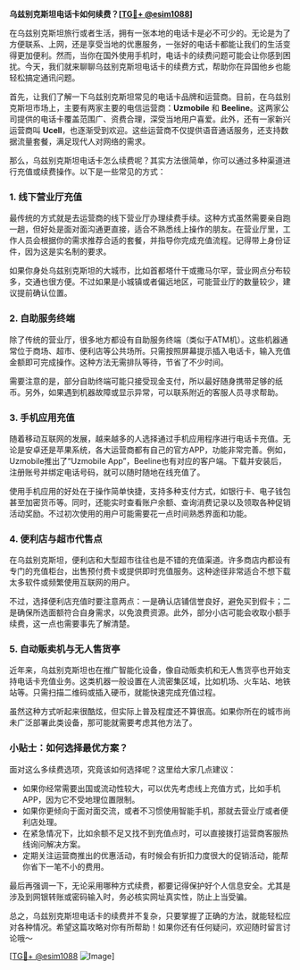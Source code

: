 **乌兹别克斯坦电话卡如何续费？[[TG💪+ @esim1088](https://t.me/s/esim1088)]**

在乌兹别克斯坦旅行或者生活，拥有一张本地的电话卡是必不可少的。无论是为了方便联系、上网，还是享受当地的优惠服务，一张好的电话卡都能让我们的生活变得更加便利。然而，当你在国外使用手机时，电话卡的续费问题可能会让你感到困扰。今天，我们就来聊聊乌兹别克斯坦电话卡的续费方式，帮助你在异国他乡也能轻松搞定通讯问题。

首先，让我们了解一下乌兹别克斯坦常见的电话卡品牌和运营商。目前，在乌兹别克斯坦市场上，主要有两家主要的电信运营商：**Uzmobile** 和 **Beeline**。这两家公司提供的电话卡覆盖范围广、资费合理，深受当地用户喜爱。此外，还有一家新兴运营商叫 **Ucell**，也逐渐受到欢迎。这些运营商不仅提供语音通话服务，还支持数据流量套餐，满足现代人对网络的需求。

那么，乌兹别克斯坦电话卡怎么续费呢？其实方法很简单，你可以通过多种渠道进行充值或续费操作。以下是一些常见的方式：

### 1. **线下营业厅充值**
最传统的方式就是去运营商的线下营业厅办理续费手续。这种方式虽然需要亲自跑一趟，但好处是面对面沟通更直接，适合不熟悉线上操作的朋友。在营业厅里，工作人员会根据你的需求推荐合适的套餐，并指导你完成充值流程。记得带上身份证件，因为这是实名制的要求。

如果你身处乌兹别克斯坦的大城市，比如首都塔什干或撒马尔罕，营业网点分布较多，交通也很方便。不过如果是小城镇或者偏远地区，可能营业厅的数量较少，建议提前确认位置。

### 2. **自助服务终端**
除了传统的营业厅，很多地方都设有自助服务终端（类似于ATM机）。这些机器通常位于商场、超市、便利店等公共场所。只需按照屏幕提示插入电话卡，输入充值金额即可完成操作。这种方法无需排队等待，节省了不少时间。

需要注意的是，部分自助终端可能只接受现金支付，所以最好随身携带足够的纸币。另外，如果遇到机器故障或显示异常，可以联系附近的客服人员寻求帮助。

### 3. **手机应用充值**
随着移动互联网的发展，越来越多的人选择通过手机应用程序进行电话卡充值。无论是安卓还是苹果系统，各大运营商都有自己的官方APP，功能非常完善。例如，Uzmobile推出了“Uzmobile App”，Beeline也有对应的客户端。下载并安装后，注册账号并绑定电话号码，就可以随时随地在线充值了。

使用手机应用的好处在于操作简单快捷，支持多种支付方式，如银行卡、电子钱包甚至加密货币等。同时，还能实时查看账户余额、查询消费记录以及领取各种促销活动奖励。不过初次使用的用户可能需要花一点时间熟悉界面和功能。

### 4. **便利店与超市代售点**
在乌兹别克斯坦，便利店和大型超市往往也是不错的充值渠道。许多商店内都设有专门的充值柜台，出售预付费卡或提供即时充值服务。这种途径非常适合不想下载太多软件或频繁使用互联网的用户。

不过，选择便利店充值时要注意两点：一是确认店铺信誉良好，避免买到假卡；二是确保所选面额符合自身需求，以免浪费资源。此外，部分小店可能会收取小额手续费，这一点也需要事先了解清楚。

### 5. **自动贩卖机与无人售货亭**
近年来，乌兹别克斯坦也在推广智能化设备，像自动贩卖机和无人售货亭也开始支持电话卡充值业务。这类机器一般设置在人流密集区域，比如机场、火车站、地铁站等。只需扫描二维码或插入硬币，就能快速完成充值过程。

虽然这种方式听起来很酷炫，但实际上普及程度还不算很高。如果你所在的城市尚未广泛部署此类设备，那可能就需要考虑其他方法了。

### 小贴士：如何选择最优方案？
面对这么多续费选项，究竟该如何选择呢？这里给大家几点建议：
- 如果你经常需要出国或流动性较大，可以优先考虑线上充值方式，比如手机APP，因为它不受地理位置限制。
- 如果你更倾向于面对面交流，或者不习惯使用智能手机，那就去营业厅或者便利店处理。
- 在紧急情况下，比如余额不足又找不到充值点时，可以直接拨打运营商客服热线询问解决方案。
- 定期关注运营商推出的优惠活动，有时候会有折扣力度很大的促销活动，能帮你省下一笔不小的费用。

最后再强调一下，无论采用哪种方式续费，都要记得保护好个人信息安全。尤其是涉及到网银转账或密码输入时，务必核实网址真实性，防止上当受骗。

总之，乌兹别克斯坦电话卡的续费并不复杂，只要掌握了正确的方法，就能轻松应对各种情况。希望这篇攻略对你有所帮助！如果你还有任何疑问，欢迎随时留言讨论哦～

[[TG💪+ @esim1088](https://t.me/s/esim1088) ![Image](https://i.postimg.cc/4NQfJmqS/Snipaste-2025-05-13-00-14-12.png)]